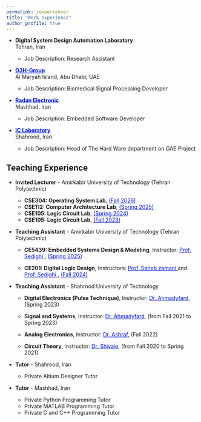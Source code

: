 ```yaml
---
permalink: /experience/
title: "Work experience"
author_profile: true
---
```


* **Digital System Design Automation Laboratory** <br>Tehran, Iran
  * Job Description: Research Assistant

* **<a href="https://d3h-group.com/" style="color: #0011DB; text-decoration: underline;"> D3H-Group</a>** <br> Al Maryah Island, Abu Dhabi, UAE
  * Job Description: Biomedical Signal Processing Developer

* **<a href="https://www.linkedin.com/company/radan-electronics/" style="color: #0011DB; text-decoration: underline;"> Radan Electronic</a>** <br>Mashhad, Iran
  * Job Description: Embedded Software Developer

* **<a href="https://www.researchgate.net/lab/Integrated-Circuits-Design-Lab-Mohammad-Reza-Ashraf" style="color: #0011DB; text-decoration: underline;"> IC Laboratory</a>** <br>Shahrood, Iran
  * Job Description: Head of The Hard Ware department on OAE Project
 


## Teaching Experience
* **Invited Lecturer** - Amirkabir University of Technology (Tehran Polytechnic) <br>
  * **CSE304: Operating System Lab**, <a href="https://github.com/aut-ce/CE304-OS-Lab" style="color: #0011DB; text-decoration: underline;">(Fall 2026)</a>
  * **CSE112: Computer Architecture Lab**, <a href="https://github.com/aut-ce/CE208-CA-Lab" style="color: #0011DB; text-decoration: underline;">(Spring 2025)</a>
  * **CSE105: Logic Circuit Lab**, <a href="https://github.com/AUT-LCLab/Spring-2024/tree/main" style="color: #0011DB; text-decoration: underline;">(Spring 2024)</a>
  * **CSE105: Logic Circuit Lab**, <a href="https://github.com/AUT-LCLab/Fall-2023" style="color: #0011DB; text-decoration: underline;">(Fall 2023)</a>


* **Teaching Assistant** - Amirkabir University of Technology (Tehran Polytechnic) <br>
  * **CE5439: Embedded Systems Design & Modeling**, Instructor: <a href="https://scholar.google.com/citations?user=2RN0Y2YAAAAJ&hl=en" style="color: #0011DB; text-decoration: underline;"> Prof. Sedighi </a>, <a href="https://ce5439-aut.github.io/webpage" style="color: #0011DB; text-decoration: underline;"> (Spring 2025) </a>

  * **CE201: Digital Logic Design**, Instructors: <a href="https://scholar.google.com/citations?user=qMmvqUwAAAAJ&hl=en" style="color: #0011DB; text-decoration: underline;"> Prof. Saheb zamani </a> and <a href="https://scholar.google.com/citations?user=2RN0Y2YAAAAJ&hl=en" style="color: #0011DB; text-decoration: underline;"> Prof. Sedighi </a>, <a href="https://ce201-aut.github.io/" style="color: #0011DB; text-decoration: underline;"> (Fall 2024) </a>


* **Teaching Assistant** - Shahrood University of Technology <br>
  * **Digital Electronics (Pulse Technique)**, Instructor: <a href="https://scholar.google.com/citations?user=o7-0hSEAAAAJ&hl=en" style="color: #0011DB; text-decoration: underline;"> Dr. Ahmadyfard</a>, (Spring 2023)

  * **Signal and Systems**, Instructor: <a href="https://scholar.google.com/citations?user=o7-0hSEAAAAJ&hl=en" style="color: #0011DB; text-decoration: underline;"> Dr. Ahmadyfard</a>, (from Fall 2021 to Spring 2023)
  
  * **Analog Electronics**, Instructor: <a href="https://scholar.google.com/citations?user=JxMfuz0AAAAJ&hl=en" style="color: #0011DB; text-decoration: underline;"> Dr. Ashraf</a>, (Fall 2022)
  
  * **Circuit Theory**, Instructor: <a href="https://shahroodut.ac.ir/en/as/?id=S865" style="color: #0011DB; text-decoration: underline;"> Dr. Shivaie</a>, (from Fall 2020 to Spring 2021)

* **Tutor** - Shahrood, Iran <br>
  * Private Altium Designer Tutor

* **Tutor** - Mashhad, Iran <br>
  * Private Python Programming Tutor
  * Private MATLAB Programming Tutor
  * Private C and C++ Programming Tutor
